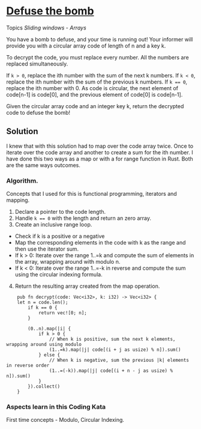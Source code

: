 # [Defuse the bomb](https://leetcode.com/problems/defuse-the-bomb/description/?envType=daily-question&envId=2024-11-18)

Topics *Sliding windows* - *Arrays*

You have a bomb to defuse, and your time is running out! Your informer will provide you with a circular array code of length of n and a key k.

To decrypt the code, you must replace every number. All the numbers are replaced simultaneously.

If `k > 0`, replace the ith number with the sum of the next k numbers.
If `k < 0`, replace the ith number with the sum of the previous k numbers.
If `k == 0`, replace the ith number with 0.
As code is circular, the next element of code[n-1] is code[0], and the previous element of code[0] is code[n-1].

Given the circular array code and an integer key k, return the decrypted code to defuse the bomb!

## Solution 
I knew that with this solution had to map over the code array twice. Once to iterate over the code array and another to create a sum for the ith number. I have done this two ways as a map or with a for range function in Rust. Both are the same ways outcomes. 

### Algorithm.
Concepts that I used for this is functional programming, iterators and mapping.  

1. Declare a pointer to the code length. 
2. Handle `k == 0`  with the length and return an zero array. 
3. Create an inclusive range loop. 
 - Check if k is a positive or a negative 
 - Map the corresponding elements in the code with k as the range and then use the iterator sum.
 - If k > 0: Iterate over the range 1..=k and compute the sum of elements in the array, wrapping around with modulo n.
 - If k < 0: Iterate over the range 1..=-k in reverse and compute the sum using the circular indexing formula.
4. Return the resulting array created from the map operation.


```
    pub fn decrypt(code: Vec<i32>, k: i32) -> Vec<i32> {
    let n = code.len();
        if k == 0 {
            return vec![0; n];
        }

        (0..n).map(|i| {
            if k > 0 {
                // When k is positive, sum the next k elements, wrapping around using modulo
                (1..=k).map(|j| code[(i + j as usize) % n]).sum()
            } else {
                // When k is negative, sum the previous |k| elements in reverse order
                (1..=(-k)).map(|j| code[(i + n - j as usize) % n]).sum()
            }
        }).collect()
    }

```


### Aspects learn in this Coding Kata

First time concepts - Modulo,  Circular Indexing. 

